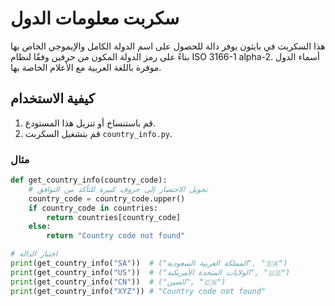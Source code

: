 # سكربت معلومات الدول

هذا السكربت في بايثون يوفر دالة للحصول على اسم الدولة الكامل والإيموجي الخاص بها بناءً على رمز الدولة المكون من حرفين وفقًا لنظام ISO 3166-1 alpha-2. أسماء الدول موفرة باللغة العربية مع الأعلام الخاصة بها.

## كيفية الاستخدام

1. قم باستنساخ أو تنزيل هذا المستودع.
2. قم بتشغيل السكربت `country_info.py`.

### مثال

```python
def get_country_info(country_code):
    # تحويل الاختصار إلى حروف كبيرة للتأكد من التوافق
    country_code = country_code.upper()
    if country_code in countries:
        return countries[country_code]
    else:
        return "Country code not found"

# اختبار الدالة
print(get_country_info("SA"))  # ("المملكة العربية السعودية", "🇸🇦")
print(get_country_info("US"))  # ("الولايات المتحدة الأمريكية", "🇺🇸")
print(get_country_info("CN"))  # ("الصين", "🇨🇳")
print(get_country_info("XYZ")) # "Country code not found"
```
